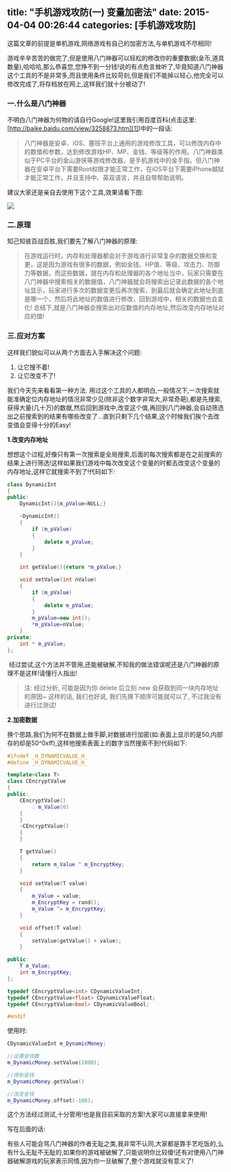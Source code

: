 title: "手机游戏攻防(一) 变量加密法"
date: 2015-04-04 00:26:44
categories: [手机游戏攻防]
---

这篇文章的前提是单机游戏,网络游戏有自己的加密方法,与单机游戏不尽相同!

游戏辛辛苦苦的做完了,但是使用八门神器可以轻松的修改你的重要数据(金币,道具数量),哈哈哈,那么恭喜您,您挣不到一分钱!说的有点危言耸听了,毕竟知道八门神器这个工具的不是非常多,而且使用条件比较苛刻,但是我们不能掉以轻心,他完全可以修改完成了,将存档放在网上,这样我们就十分被动了!

<!--more-->


### 一.什么是八门神器

不明白八门神器为何物的请自行Google!这里我引用百度百科(点击这里:[http://baike.baidu.com/view/3258873.htm][1])中的一段话:


> 八门神器是安卓、iOS、塞班平台上通用的游戏修改工具，可以修改内存中的数值和参数，达到修改游戏HP、MP、金钱、等级等的作用。八门神器类似于PC平台的金山游侠等游戏修改器，是手机游戏中的金手指。但八门神器在安卓平台下需要Root权限才能正常工作，在iOS平台下需要iPhone越狱才能正常工作，并且支持中、英双语言，并且自带帮助说明。



建议大家还是亲自去使用下这个工具,效果请看下图:

![][2]



### 二.原理

知己知彼百战百胜,我们要先了解八门神器的原理:
> 在游戏运行时，内存和处理器都会对于游戏进行非常复杂的数据交换和变更，这是因为游戏有很多的数据，例如金钱、HP值、等级、攻击力、防御力等数据，而这些数据，就在内存和处理器的各个地址当中，玩家只需要在八门神器中搜索相关的数据值，八门神器就会将搜索出记录此数据的各个地址显示，玩家进行多次的数据变更后再次搜索，到最后就会确定此地址到底是哪一个，然后将此地址的数值进行修改，回到游戏中，相关的数据也会变化!
总结下,就是八门神器会搜索出对应数值的内存地址,然后改变内存地址对应的值!



### 三.应对方案

这样我们貌似可以从两个方面去入手解决这个问题:

1.  让它搜不着!
2.  让它改变不了!

我们今天先来看看第一种方法. 用过这个工具的人都明白,一般情况下,一次搜索就能准确定位内存地址的情况非常少见(除非这个数字非常大,非常奇葩),都是先搜索,获得大量(几十万)的数据,然后回到游戏中,改变这个值,再回到八门神器,会自动筛选出之前搜索到的结果有哪些改变了...直到只剩下几个结果,这个时候我们挨个去改变值会变得十分的Easy!

**1.改变内存地址**

想想这个过程,好像只有第一次搜索是全局搜索,后面的每次搜索都是在之前搜索的结果上进行筛选!这样如果我们游戏中每次改变这个变量的时都去改变这个变量的内存地址,这样它就搜索不到了!代码如下:
```c++
class DynamicInt
{
public:
	DynamicInt(){m_pValue=NULL;}

	~DynamicInt()
	{
		if (m_pValue)
		{
			delete m_pValue;
		}
	}

	int getValue(){return *m_pValue;}

	void setValue(int nValue)
	{
		if (m_pValue)
		{
			delete m_pValue;
		}
		m_pValue=new int();
		*m_pValue=nValue;
	}
private:
	int * m_pValue;
};
```
 经过尝试,这个方法并不管用,还能被破解,不知我的做法错误呢还是八门神器的原理不是这样!请懂行人指出!

> 注: 经过分析, 可能是因为你 delete 后立刻 new 会获取到同一块内存地址的原因~ 这样的话, 我们也好说, 我们先换下顺序可能就可以了, 不过我没有进行过测试!

**2.加密数据**

换个思路,我们为何不在数据上做手脚,对数据进行加密(如:表面上显示的是50,内部存的却是50^0xff),这样他搜索表面上的数字当然搜索不到!代码如下:
```c++
#ifndef _H_DYNAMICVALUE_H_
#define _H_DYNAMICVALUE_H_

template<class T>
class CEncryptValue
{
public:
	CEncryptValue()
		: m_Value(0)
	{
	}
	~CEncryptValue()
	{
	}

	T getValue()
	{
		return m_Value ^ m_EncryptKey;
	}

	void setValue(T value)
	{
		m_Value = value;
		m_EncryptKey = rand();
		m_Value ^= m_EncryptKey;
	}

	void offset(T value)
	{
		setValue(getValue() + value);
	}

public:
	T m_Value;
	int m_EncryptKey;
};

typedef CEncryptValue<int> CDynamicValueInt;
typedef CEncryptValue<float> CDynamicValueFloat;
typedef CEncryptValue<bool> CDynamicValueBool;

#endif
```
使用时:

```c++
CDynamicValueInt m_DynamicMoney;

//设置金钱数
m_DynamicMoney.setValue(1000);

//得到金钱
m_DynamicMoney.getValue()

//改变金钱
m_DynamicMoney.offset(-100);
```

这个方法经过测试,十分管用!也是我目前采取的方案!大家可以直接拿来使用!



写在后面的话:

有些人可能会骂八门神器的作者无耻之类,我非常不认同,大家都是靠手艺吃饭的,么有什么无耻不无耻的,如果你的游戏被破解了,只能说明你比较傻!还有对使用八门神器破解游戏的玩家表示同情,因为你一旦破解了,整个游戏就没有意义了!




[1]: http://baike.baidu.com/view/3258873.htm
[2]: /images/31036b15a219185ac6a0c54157ebf36937540518.jpg